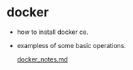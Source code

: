 # docker
 * how to install docker ce.
 * exampless of some basic operations.

    [docker_notes.md](docker_notes.md)
